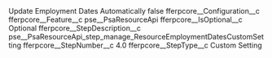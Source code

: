 <?xml version="1.0" encoding="UTF-8"?>
<CustomMetadata xmlns="http://soap.sforce.com/2006/04/metadata" xmlns:xsi="http://www.w3.org/2001/XMLSchema-instance" xmlns:xsd="http://www.w3.org/2001/XMLSchema">
    <label>Update Employment Dates Automatically</label>
    <protected>false</protected>
    <values>
        <field>fferpcore__Configuration__c</field>
        <value xsi:nil="true"/>
    </values>
    <values>
        <field>fferpcore__Feature__c</field>
        <value xsi:type="xsd:string">pse__PsaResourceApi</value>
    </values>
    <values>
        <field>fferpcore__IsOptional__c</field>
        <value xsi:type="xsd:string">Optional</value>
    </values>
    <values>
        <field>fferpcore__StepDescription__c</field>
        <value xsi:type="xsd:string">pse__PsaResourceApi_step_manage_ResourceEmploymentDatesCustomSetting</value>
    </values>
    <values>
        <field>fferpcore__StepNumber__c</field>
        <value xsi:type="xsd:double">4.0</value>
    </values>
    <values>
        <field>fferpcore__StepType__c</field>
        <value xsi:type="xsd:string">Custom Setting</value>
    </values>
</CustomMetadata>
